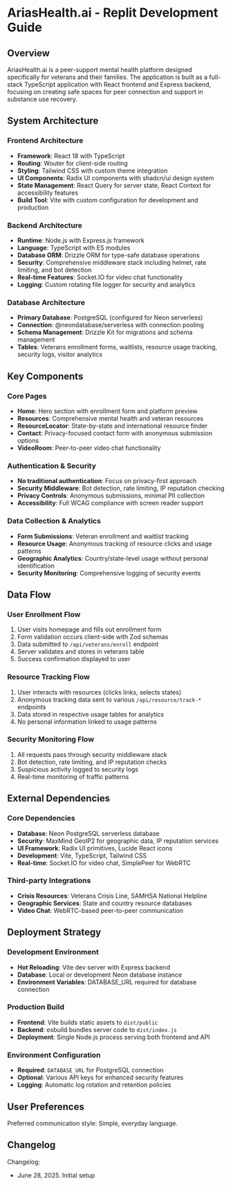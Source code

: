 # AriasHealth.ai - Replit Development Guide

## Overview

AriasHealth.ai is a peer-support mental health platform designed specifically for veterans and their families. The application is built as a full-stack TypeScript application with React frontend and Express backend, focusing on creating safe spaces for peer connection and support in substance use recovery.

## System Architecture

### Frontend Architecture
- **Framework**: React 18 with TypeScript
- **Routing**: Wouter for client-side routing
- **Styling**: Tailwind CSS with custom theme integration
- **UI Components**: Radix UI components with shadcn/ui design system
- **State Management**: React Query for server state, React Context for accessibility features
- **Build Tool**: Vite with custom configuration for development and production

### Backend Architecture
- **Runtime**: Node.js with Express.js framework
- **Language**: TypeScript with ES modules
- **Database ORM**: Drizzle ORM for type-safe database operations
- **Security**: Comprehensive middleware stack including helmet, rate limiting, and bot detection
- **Real-time Features**: Socket.IO for video chat functionality
- **Logging**: Custom rotating file logger for security and analytics

### Database Architecture
- **Primary Database**: PostgreSQL (configured for Neon serverless)
- **Connection**: @neondatabase/serverless with connection pooling
- **Schema Management**: Drizzle Kit for migrations and schema management
- **Tables**: Veterans enrollment forms, waitlists, resource usage tracking, security logs, visitor analytics

## Key Components

### Core Pages
- **Home**: Hero section with enrollment form and platform preview
- **Resources**: Comprehensive mental health and veteran resources
- **ResourceLocator**: State-by-state and international resource finder
- **Contact**: Privacy-focused contact form with anonymous submission options
- **VideoRoom**: Peer-to-peer video chat functionality

### Authentication & Security
- **No traditional authentication**: Focus on privacy-first approach
- **Security Middleware**: Bot detection, rate limiting, IP reputation checking
- **Privacy Controls**: Anonymous submissions, minimal PII collection
- **Accessibility**: Full WCAG compliance with screen reader support

### Data Collection & Analytics
- **Form Submissions**: Veteran enrollment and waitlist tracking
- **Resource Usage**: Anonymous tracking of resource clicks and usage patterns
- **Geographic Analytics**: Country/state-level usage without personal identification
- **Security Monitoring**: Comprehensive logging of security events

## Data Flow

### User Enrollment Flow
1. User visits homepage and fills out enrollment form
2. Form validation occurs client-side with Zod schemas
3. Data submitted to `/api/veterans/enroll` endpoint
4. Server validates and stores in veterans table
5. Success confirmation displayed to user

### Resource Tracking Flow
1. User interacts with resources (clicks links, selects states)
2. Anonymous tracking data sent to various `/api/resource/track-*` endpoints
3. Data stored in respective usage tables for analytics
4. No personal information linked to usage patterns

### Security Monitoring Flow
1. All requests pass through security middleware stack
2. Bot detection, rate limiting, and IP reputation checks
3. Suspicious activity logged to security logs
4. Real-time monitoring of traffic patterns

## External Dependencies

### Core Dependencies
- **Database**: Neon PostgreSQL serverless database
- **Security**: MaxMind GeoIP2 for geographic data, IP reputation services
- **UI Framework**: Radix UI primitives, Lucide React icons
- **Development**: Vite, TypeScript, Tailwind CSS
- **Real-time**: Socket.IO for video chat, SimplePeer for WebRTC

### Third-party Integrations
- **Crisis Resources**: Veterans Crisis Line, SAMHSA National Helpline
- **Geographic Services**: State and country resource databases
- **Video Chat**: WebRTC-based peer-to-peer communication

## Deployment Strategy

### Development Environment
- **Hot Reloading**: Vite dev server with Express backend
- **Database**: Local or development Neon database instance
- **Environment Variables**: DATABASE_URL required for database connection

### Production Build
- **Frontend**: Vite builds static assets to `dist/public`
- **Backend**: esbuild bundles server code to `dist/index.js`
- **Deployment**: Single Node.js process serving both frontend and API

### Environment Configuration
- **Required**: `DATABASE_URL` for PostgreSQL connection
- **Optional**: Various API keys for enhanced security features
- **Logging**: Automatic log rotation and retention policies

## User Preferences

Preferred communication style: Simple, everyday language.

## Changelog

Changelog:
- June 28, 2025. Initial setup